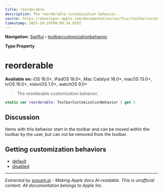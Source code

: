 ```yaml
---
title: reorderable
description: The reorderable customization behavior.
source: https://developer.apple.com/documentation/swiftui/toolbarcustomizationbehavior/reorderable
timestamp: 2025-10-29T00:09:34.835Z
---
```


**Navigation:** [Swiftui](/documentation/swiftui) › [toolbarcustomizationbehavior](/documentation/swiftui/toolbarcustomizationbehavior)

**Type Property**

# reorderable

**Available on:** iOS 16.0+, iPadOS 16.0+, Mac Catalyst 16.0+, macOS 13.0+, tvOS 16.0+, visionOS 1.0+, watchOS 9.0+

> The reorderable customization behavior.

```swift
static var reorderable: ToolbarCustomizationBehavior { get }
```

## Discussion

Items with this behavior start in the toolbar and can be moved within the toolbar by the user, but can not be removed from the toolbar.

## Getting customization behaviors

- [default](/documentation/swiftui/toolbarcustomizationbehavior/default)
- [disabled](/documentation/swiftui/toolbarcustomizationbehavior/disabled)

---

*Extracted by [sosumi.ai](https://sosumi.ai) - Making Apple docs AI-readable.*
*This is unofficial content. All documentation belongs to Apple Inc.*
